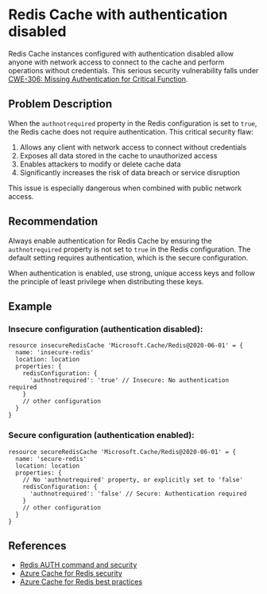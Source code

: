 # Redis Cache with authentication disabled

Redis Cache instances configured with authentication disabled allow anyone with network access to connect to the cache and perform operations without credentials. This serious security vulnerability falls under [CWE-306: Missing Authentication for Critical Function](https://cwe.mitre.org/data/definitions/306.html).

## Problem Description

When the `authnotrequired` property in the Redis configuration is set to `true`, the Redis cache does not require authentication. This critical security flaw:

1. Allows any client with network access to connect without credentials
2. Exposes all data stored in the cache to unauthorized access
3. Enables attackers to modify or delete cache data
4. Significantly increases the risk of data breach or service disruption

This issue is especially dangerous when combined with public network access.

## Recommendation

Always enable authentication for Redis Cache by ensuring the `authnotrequired` property is not set to `true` in the Redis configuration. The default setting requires authentication, which is the secure configuration.

When authentication is enabled, use strong, unique access keys and follow the principle of least privilege when distributing these keys.

## Example

### Insecure configuration (authentication disabled):

```bicep
resource insecureRedisCache 'Microsoft.Cache/Redis@2020-06-01' = {
  name: 'insecure-redis'
  location: location
  properties: {
    redisConfiguration: {
      'authnotrequired': 'true' // Insecure: No authentication required
    }
    // other configuration
  }
}
```

### Secure configuration (authentication enabled):

```bicep
resource secureRedisCache 'Microsoft.Cache/Redis@2020-06-01' = {
  name: 'secure-redis'
  location: location
  properties: {
    // No 'authnotrequired' property, or explicitly set to 'false'
    redisConfiguration: {
      'authnotrequired': 'false' // Secure: Authentication required
    }
    // other configuration
  }
}
```

## References

* [Redis AUTH command and security](https://redis.io/docs/manual/security/)
* [Azure Cache for Redis security](https://docs.microsoft.com/en-us/azure/azure-cache-for-redis/cache-overview#security)
* [Azure Cache for Redis best practices](https://docs.microsoft.com/en-us/azure/azure-cache-for-redis/cache-best-practices)
